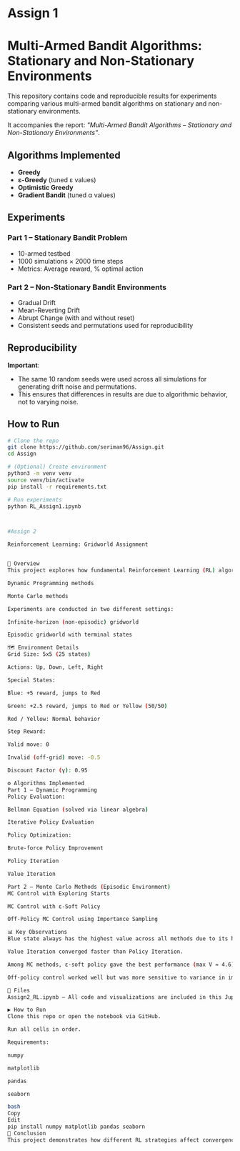 # Assign 1

# Multi-Armed Bandit Algorithms: Stationary and Non-Stationary Environments

This repository contains code and reproducible results for experiments comparing various multi-armed bandit algorithms on stationary and non-stationary environments. 

It accompanies the report: *"Multi-Armed Bandit Algorithms – Stationary and Non-Stationary Environments"*.

## Algorithms Implemented

- **Greedy**
- **ε-Greedy** (tuned ε values)
- **Optimistic Greedy**
- **Gradient Bandit** (tuned α values)

## Experiments

### Part 1 – Stationary Bandit Problem
- 10-armed testbed
- 1000 simulations × 2000 time steps
- Metrics: Average reward, % optimal action

### Part 2 – Non-Stationary Bandit Environments
- Gradual Drift  
- Mean-Reverting Drift  
- Abrupt Change (with and without reset)  
- Consistent seeds and permutations used for reproducibility

## Reproducibility

**Important**:  
- The same 10 random seeds were used across all simulations for generating drift noise and permutations.  
- This ensures that differences in results are due to algorithmic behavior, not to varying noise.

## How to Run

```bash
# Clone the repo
git clone https://github.com/seriman96/Assign.git
cd Assign

# (Optional) Create environment
python3 -m venv venv
source venv/bin/activate
pip install -r requirements.txt

# Run experiments
python RL_Assign1.ipynb



#Assign 2

Reinforcement Learning: Gridworld Assignment


📘 Overview
This project explores how fundamental Reinforcement Learning (RL) algorithms perform in a small 5×5 Gridworld environment. The objective is to estimate state values and derive optimal policies using:

Dynamic Programming methods

Monte Carlo methods

Experiments are conducted in two different settings:

Infinite-horizon (non-episodic) gridworld

Episodic gridworld with terminal states

🗺️ Environment Details
Grid Size: 5x5 (25 states)

Actions: Up, Down, Left, Right

Special States:

Blue: +5 reward, jumps to Red

Green: +2.5 reward, jumps to Red or Yellow (50/50)

Red / Yellow: Normal behavior

Step Reward:

Valid move: 0

Invalid (off-grid) move: -0.5

Discount Factor (γ): 0.95

⚙️ Algorithms Implemented
Part 1 – Dynamic Programming
Policy Evaluation:

Bellman Equation (solved via linear algebra)

Iterative Policy Evaluation

Policy Optimization:

Brute-force Policy Improvement

Policy Iteration

Value Iteration

Part 2 – Monte Carlo Methods (Episodic Environment)
MC Control with Exploring Starts

MC Control with ε-Soft Policy

Off-Policy MC Control using Importance Sampling

📊 Key Observations
Blue state always has the highest value across all methods due to its high immediate reward.

Value Iteration converged faster than Policy Iteration.

Among MC methods, ε-soft policy gave the best performance (max V ≈ 4.6).

Off-policy control worked well but was more sensitive to variance in importance sampling.

📁 Files
Assign2_RL.ipynb – All code and visualizations are included in this Jupyter notebook.

▶️ How to Run
Clone this repo or open the notebook via GitHub.

Run all cells in order.

Requirements:

numpy

matplotlib

pandas

seaborn

bash
Copy
Edit
pip install numpy matplotlib pandas seaborn
📌 Conclusion
This project demonstrates how different RL strategies affect convergence and policy quality even in simple environments. It’s a practical exercise in applying foundational RL concepts using tabular methods.

